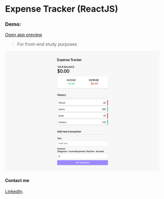 # Expense Tracker (ReactJS)

### Demo:
[Open app preview](https://expense-tracker-sable-nu.vercel.app/)


> For front-end study purposes

![App preview](https://github.com/BryanBudelon/expense-tracker/blob/main/public/Home.png?raw=true)


#### Contact me
[LinkedIn](https://www.linkedin.com/in/bryan-b-dorneles/).
